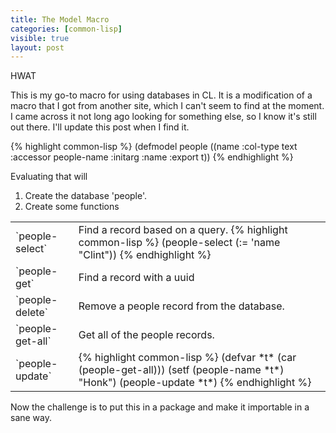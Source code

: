 ```yaml
---
title: The Model Macro
categories: [common-lisp]
visible: true
layout: post
---
```


HWAT

This is my go-to macro for using databases in CL.  It is a modification of a macro that I got from another site, which I can't seem to find at the moment.  I came across it not long ago looking for something else, so I know it's still out there.  I'll update this post when I find it.

{% highlight common-lisp %}
(defmodel people ((name :col-type text
                        :accessor people-name
                        :initarg :name
                        :export t))
{% endhighlight %}

Evaluating that will


1. Create the database 'people'.
2. Create some functions
<table class="table table-bordered table-hover table-condensed">
<tr><td> `people-select` </td><td>Find a record based on a query.
{% highlight common-lisp %}
(people-select (:= 'name "Clint"))
{% endhighlight %}</td></tr>
<tr><td> `people-get` </td><td>Find a record with a uuid</td></tr>
<tr><td> `people-delete`</td><td>Remove a people record from the database.</td></tr>
<tr><td> `people-get-all` </td><td>Get all of the people records.</td></tr>
<tr><td> `people-update` </td><td>
{% highlight common-lisp %}
(defvar *t* (car (people-get-all)))           
(setf (people-name *t*) "Honk")               
(people-update *t*)
{% endhighlight %}</td></tr>
</table>

<script src="https://gist.github.com/cmoore/77aff7f58149d88f9cc7.js"></script>


Now the challenge is to put this in a package and make it importable in a sane way.
